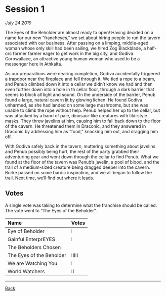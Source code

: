 # Session 1
_July 24 2019_

The Eyes of the Beholder are almost ready to open! Having decided on a name for our new “francheyes,” we set about hiring people to run the tavern associated with our business. After passing on a limping, middle-aged woman whose only skill had been sailing, we hired Zog Blackblade, a half-orc former farmer eager to get work in the big city, and Godiva Cornwallace, an attractive young human woman who used to be a messenger here in Athkalta.

As our preparations were nearing completion, Godiva accidentally triggered a trapdoor near the fireplace and fell through it. We tied a rope to a beam, and Penub climbed down it into a cellar we didn’t know we had and then even further down into a hole in th cellar floor, through a dark barrier that seems to block all light and sound. On the underside of the barrier, Penub found a large, natural cavern lit by glowing lichen. He found Godiva unharmed, as she had landed on some large mushrooms, but she was unable to climb the rope without help. Penub helped her up to the cellar, but was attacked by a band of pale, dinosaur-like creatures with tiki-style masks. They threw javelins at him, causing him to fall back down to the floor of the cavern. He threatened them in Draconic, and they answered in Draconic by addressing him as “food,” knocking him out, and dragging him off. 

With Godiva safely back in the tavern, muttering something about javelins and Penub possibly being hurt, the rest of the party grabbed their adventuring gear and went down through the cellar to find Penub. What we found at the floor of the tavern was Penub’s javelin, a pool of blood, and the trail of a medium-sized creature being dragged deeper into the cavern. Burke passed on some bardic inspiration, and we all began to follow the trail. Next time, we’ll find out where it leads.

## Votes
A single vote was taking to determine what the franchise should be called. The vote went to “The Eyes of the Beholder”.

| Name | Votes |
|:--|:--|
| Eye of Beholder | I |
| Gainful EnterprEYES | I |
| The Beholders Chosen |  |
| The Eyes of the Beholder | IIIII |
| We are Watching You | I |
| World Watchers | II |

---
[Back](./)
